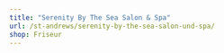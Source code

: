 ```yaml
---
title: "Serenity By The Sea Salon & Spa"
url: /st-andrews/serenity-by-the-sea-salon-und-spa/
shop: Friseur
---
```

